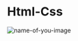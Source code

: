 # Html-Css 
![name-of-you-image](https://lh3.googleusercontent.com/EQG8r5kCAF9pfB9Bs9lD18WyXSqhnpV29dJXkEh1xOVB8p5hXgfEfmOV8PnWkpQd5ruoyq33xaBH3PKQ__6lDldhtwkC7qp-pA5lCUbdRf_07j4CagCi4J1e5rtiLmQ1Otks9QHqovG-EEjodXHmBT7Y117_sk1ucnfBKDfM6L_Jzgv-lWemg2XWV8ZC0grvmAjeckH7XCVMqF1LvadC0vx6Lf7Vpha9av84nM7CNhf_8tkk8hOpi_UurcA-HoH7ApnzB1qzZwgG6AaL4U1CGSJZDDtiJ9yUZqHUPbDUtP7b2GCLHNOztUgJizppJxukFF3JOqQMVLoCJiqteOfB-Pe_cwg0aqgotVavcO5v1w9jWmRQ_fnIYO16rMFD09Jah7gnADKgb2O3lgIIPbPrSnhpRGWhFdL5DqtNGjf_xy6xKfdNjRW7XLRjfp_UTRF4dUWP9nf1HOpZg5aiqbWk8-ks2TMdzJc9OJZRrIzNsvB2BVWLsUH_9oyLepN9EAy-GaKHF0JDF9MMb_80Yceu8eBmcnt5CqgW0uerL5oE91PUeZZkeJvpRxg-xCFmahFCMjieGKwD0HMhQVbak5yjLWXNrti26lTlRWuWv4h8Jq0wlAXHtqdE1_BrhasLcdZr1w2rK6zXZkoreT4FEiHblKr2dJY-cdsi-12X0Kaf6ip3bZ1JT9KNHX8oWKW7vH1gzIeLbBIYWM_DgMR2Cj5cE9ekvy9Oozv57dGB37i4Ho-5Bg6zrp8N7kwXqk4klgoCMjeTgzoDEj6Z8C_C1nN4k9MyR_65TQDgbrwNVvZEvB-Y-ZzAwgNf1xIxIJiKs4jKhqCoOfGp6FqBPiwVu3_0h066_8Ui1NEvMAmSdkfq8lkZhlTGDc-pfPdOtsCrb-iEjSSm9WwfQI8=w1440-h702-no?authuser=0)